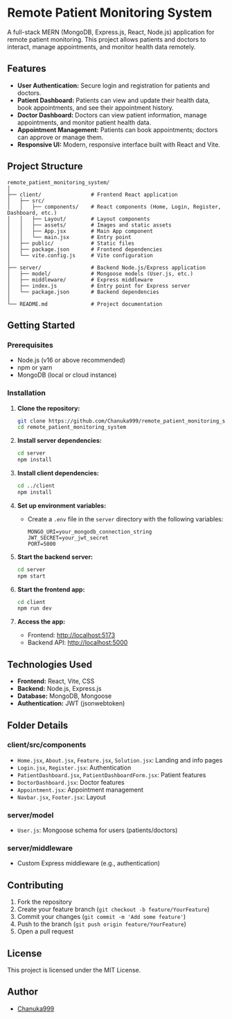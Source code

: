 # Remote Patient Monitoring System

A full-stack MERN (MongoDB, Express.js, React, Node.js) application for remote patient monitoring. This project allows patients and doctors to interact, manage appointments, and monitor health data remotely.

## Features

- **User Authentication:** Secure login and registration for patients and doctors.
- **Patient Dashboard:** Patients can view and update their health data, book appointments, and see their appointment history.
- **Doctor Dashboard:** Doctors can view patient information, manage appointments, and monitor patient health data.
- **Appointment Management:** Patients can book appointments; doctors can approve or manage them.
- **Responsive UI:** Modern, responsive interface built with React and Vite.

## Project Structure

```
remote_patient_monitoring_system/
│
├── client/                # Frontend React application
│   ├── src/
│   │   ├── components/    # React components (Home, Login, Register, Dashboard, etc.)
│   │   ├── Layout/        # Layout components
│   │   ├── assets/        # Images and static assets
│   │   ├── App.jsx        # Main App component
│   │   └── main.jsx       # Entry point
│   ├── public/            # Static files
│   ├── package.json       # Frontend dependencies
│   └── vite.config.js     # Vite configuration
│
├── server/                # Backend Node.js/Express application
│   ├── model/             # Mongoose models (User.js, etc.)
│   ├── middleware/        # Express middleware
│   ├── index.js           # Entry point for Express server
│   └── package.json       # Backend dependencies
│
└── README.md              # Project documentation
```

## Getting Started

### Prerequisites

- Node.js (v16 or above recommended)
- npm or yarn
- MongoDB (local or cloud instance)

### Installation

1. **Clone the repository:**

   ```sh
   git clone https://github.com/Chanuka999/remote_patient_monitoring_system.git
   cd remote_patient_monitoring_system
   ```

2. **Install server dependencies:**

   ```sh
   cd server
   npm install
   ```

3. **Install client dependencies:**

   ```sh
   cd ../client
   npm install
   ```

4. **Set up environment variables:**

   - Create a `.env` file in the `server` directory with the following variables:
     ```env
     MONGO_URI=your_mongodb_connection_string
     JWT_SECRET=your_jwt_secret
     PORT=5000
     ```

5. **Start the backend server:**

   ```sh
   cd server
   npm start
   ```

6. **Start the frontend app:**

   ```sh
   cd client
   npm run dev
   ```

7. **Access the app:**
   - Frontend: [http://localhost:5173](http://localhost:5173)
   - Backend API: [http://localhost:5000](http://localhost:5000)

## Technologies Used

- **Frontend:** React, Vite, CSS
- **Backend:** Node.js, Express.js
- **Database:** MongoDB, Mongoose
- **Authentication:** JWT (jsonwebtoken)

## Folder Details

### client/src/components

- `Home.jsx`, `About.jsx`, `Feature.jsx`, `Solution.jsx`: Landing and info pages
- `Login.jsx`, `Register.jsx`: Authentication
- `PatientDashboard.jsx`, `PatientDashboardForm.jsx`: Patient features
- `DoctorDashboard.jsx`: Doctor features
- `Appointment.jsx`: Appointment management
- `Navbar.jsx`, `Footer.jsx`: Layout

### server/model

- `User.js`: Mongoose schema for users (patients/doctors)

### server/middleware

- Custom Express middleware (e.g., authentication)

## Contributing

1. Fork the repository
2. Create your feature branch (`git checkout -b feature/YourFeature`)
3. Commit your changes (`git commit -m 'Add some feature'`)
4. Push to the branch (`git push origin feature/YourFeature`)
5. Open a pull request

## License

This project is licensed under the MIT License.

## Author

- [Chanuka999](https://github.com/Chanuka999)
